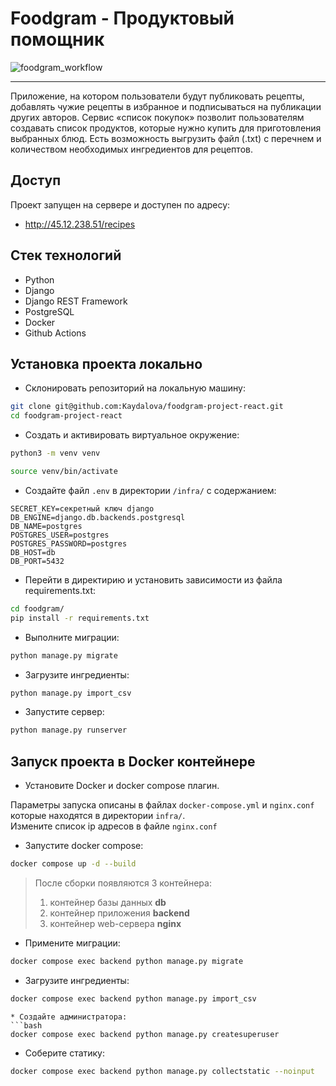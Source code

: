 # Foodgram - Продуктовый помощник

![foodgram_workflow](https://github.com/kaydalova/foodgram-project-react/actions/workflows/foodgram_workflow.yml/badge.svg)

---

 Приложение, на котором пользователи будут публиковать рецепты, добавлять чужие рецепты в избранное и подписываться на публикации других авторов. Сервис «cписок покупок» позволит пользователям создавать список продуктов, которые нужно купить для приготовления выбранных блюд. Есть возможность выгрузить файл (.txt) с перечнем и количеством необходимых ингредиентов для рецептов.

## Доступ

Проект запущен на сервере и доступен по адресу:
- http://45.12.238.51/recipes

## Стек технологий
- Python
- Django
- Django REST Framework
- PostgreSQL
- Docker
- Github Actions

## Установка проекта локально

* Склонировать репозиторий на локальную машину:
```bash
git clone git@github.com:Kaydalova/foodgram-project-react.git
cd foodgram-project-react
```

* Cоздать и активировать виртуальное окружение:

```bash
python3 -m venv venv
```

```bash
source venv/bin/activate
```

* Cоздайте файл `.env` в директории `/infra/` с содержанием:

```
SECRET_KEY=секретный ключ django
DB_ENGINE=django.db.backends.postgresql
DB_NAME=postgres
POSTGRES_USER=postgres
POSTGRES_PASSWORD=postgres
DB_HOST=db
DB_PORT=5432
```

* Перейти в директирию и установить зависимости из файла requirements.txt:

```bash
cd foodgram/
pip install -r requirements.txt
```

* Выполните миграции:

```bash
python manage.py migrate
```
* Загрузите ингредиенты:
```bash
python manage.py import_csv

```
* Запустите сервер:
```bash
python manage.py runserver
```

## Запуск проекта в Docker контейнере
* Установите Docker и docker compose плагин.

Параметры запуска описаны в файлах `docker-compose.yml` и `nginx.conf` которые находятся в директории `infra/`.  
Измените список ip адресов в файле `nginx.conf`

* Запустите docker compose:
```bash
docker compose up -d --build
```  
  > После сборки появляются 3 контейнера:
  > 1. контейнер базы данных **db**
  > 2. контейнер приложения **backend**
  > 3. контейнер web-сервера **nginx**
* Примените миграции:
```bash
docker compose exec backend python manage.py migrate
```
* Загрузите ингредиенты:
```bash
docker сompose exec backend python manage.py import_csv
```

```
* Создайте администратора:
```bash
docker compose exec backend python manage.py createsuperuser
```
* Соберите статику:
```bash
docker compose exec backend python manage.py collectstatic --noinput
```
